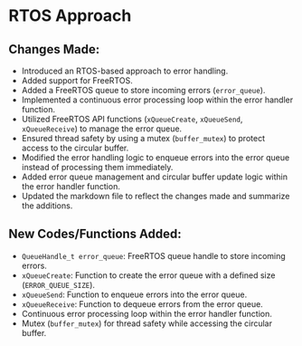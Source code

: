 # RTOS Approach

## Changes Made:
- Introduced an RTOS-based approach to error handling.
- Added support for FreeRTOS.
- Added a FreeRTOS queue to store incoming errors (`error_queue`).
- Implemented a continuous error processing loop within the error handler function.
- Utilized FreeRTOS API functions (`xQueueCreate`, `xQueueSend`, `xQueueReceive`) to manage the error queue.
- Ensured thread safety by using a mutex (`buffer_mutex`) to protect access to the circular buffer.
- Modified the error handling logic to enqueue errors into the error queue instead of processing them immediately.
- Added error queue management and circular buffer update logic within the error handler function.
- Updated the markdown file to reflect the changes made and summarize the additions.

## New Codes/Functions Added:
- `QueueHandle_t error_queue`: FreeRTOS queue handle to store incoming errors.
- `xQueueCreate`: Function to create the error queue with a defined size (`ERROR_QUEUE_SIZE`).
- `xQueueSend`: Function to enqueue errors into the error queue.
- `xQueueReceive`: Function to dequeue errors from the error queue.
- Continuous error processing loop within the error handler function.
- Mutex (`buffer_mutex`) for thread safety while accessing the circular buffer.
